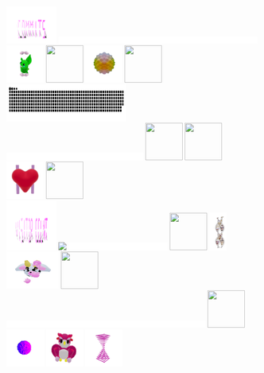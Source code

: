 
<div>
    <div display="inline-block">
        <img src="./assets/commits.svg"    width="100px"  height="75px"/>
        <img src="./assets/400.png"        width="400px"  height="15px"/>
        <img src="./assets/grimLeaper.gif" width="75px"   height="75px"/>
        <img src="./assets/rattata.gif"    width="75px"   height="75px"/>
        <img src="./assets/poke.gif"       width="75px"   height="75px"/>
        <img src="./assets/butterfree.gif" width="75px"   height="75px"/>
    </div>
    <div display ="inline-block">
        <img src= "contributions.svg"       width="240px" height="75px" />
        <img src="./assets/400.png"         width="275px"  height="15px"/>
        <img src="./assets/purugly.gif"     width="75px"   height="75px"/>
        <img src="./assets/fidgetToy.gif"   width="75px"  height="75px"/>
        <img src="./assets/heart.gif"   width="75px"   height="75px"/>
        <img src="./assets/mandelbrot.gif"  width="75px"  height="75px"/>
    </div>
    <div display="inline-block">
        <img src="./assets/visitorCount.svg" width="100px" height="100px"/> 
        <img src="https://profile-counter.glitch.me/mollybeach/count.svg"/>
        <img src="./assets/400.png"         width="200px"  height="15px"/>
        <img src="./assets/flowerGarden.gif"  width="75px" height="75px"/>
        <img src="./assets/gene.gif"        width="35px"   height="75px"/>
        <img src="./assets/milkers.gif"     width="105px"   height="75px"/>
        <img src="./assets/growlithe.gif"   width="75px"   height="75px"/>
    </div>
        <div display="inline-block">
        <img src="./assets/400.png"        width="400px"  height="15px"/>
        <img src="./assets/horseSea.gif"    width="75px"   height="75px"/>
        <img src="./assets/virus.gif"        width="75px"   height="75px"/>
        <img src="./assets/owl.gif"         width="75px"   height="75px"/>
        <img src="./assets/zap.gif"         width="75px"   height="75px"/>
    </div>
</div>
